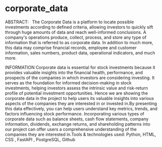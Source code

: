 # corporate_data
ABSTRACT:
  The Corporate Data is a platform to locate possible investments according to defined criteria, allowing investors to quickly sift through huge amounts of data and reach well-informed conclusions. A company's operations produce, collect, process, and store any type of information that is referred to as corporate data. In addition to much more, this data may comprise financial records, employee and customer information, sales numbers, product data, operational indicators, and much more.

INFORMATION
Corporate data is essential for stock investments because it provides valuable insights into the financial health, performance, and prospects of the companies in which investors are considering investing. It serves as the foundation for informed decision-making in stock investments, helping investors assess the intrinsic value and risk-return profile of potential investment opportunities. Hence we are showing the corporate data in the project to help users its valuable insights into various aspects of the companies they are interested in or invested in.By presenting this data effectively, you can help users understand key metrics, trends, and factors influencing stock performance. Incorporating various types of corporate data such as balance sheets, cash flow statements, company information, dividends, exchange returns, and shareholding patterns into our project can offer users a comprehensive understanding of the companies they are interested in.Tools & technologies used: Python, HTML, CSS , FastAPI , PostgreSQL, Github
